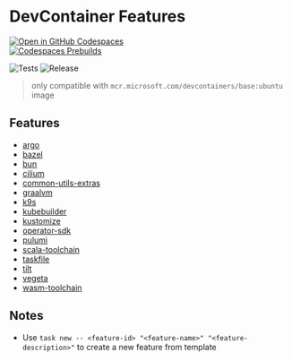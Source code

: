 # DevContainer Features
[![Open in GitHub Codespaces](https://github.com/codespaces/badge.svg)](https://github.com/codespaces/new/?repo=audacioustux%2Fcompaas&ref=master)  
[![Codespaces Prebuilds](https://github.com/audacioustux/devcontainers/actions/workflows/codespaces/create_codespaces_prebuilds/badge.svg)](https://github.com/audacioustux/devcontainers/actions/workflows/codespaces/create_codespaces_prebuilds)

![Tests](https://github.com/audacioustux/devcontainers/actions/workflows/test.yaml/badge.svg)
![Release](https://github.com/audacioustux/devcontainers/actions/workflows/release.yaml/badge.svg)

> only compatible with `mcr.microsoft.com/devcontainers/base:ubuntu` image

## Features
<!-- FEATURES_LIST_START -->
- [argo](https://github.com/audacioustux/devcontainers/tree/main/src/argo)
- [bazel](https://github.com/audacioustux/devcontainers/tree/main/src/bazel)
- [bun](https://github.com/audacioustux/devcontainers/tree/main/src/bun)
- [cilium](https://github.com/audacioustux/devcontainers/tree/main/src/cilium)
- [common-utils-extras](https://github.com/audacioustux/devcontainers/tree/main/src/common-utils-extras)
- [graalvm](https://github.com/audacioustux/devcontainers/tree/main/src/graalvm)
- [k9s](https://github.com/audacioustux/devcontainers/tree/main/src/k9s)
- [kubebuilder](https://github.com/audacioustux/devcontainers/tree/main/src/kubebuilder)
- [kustomize](https://github.com/audacioustux/devcontainers/tree/main/src/kustomize)
- [operator-sdk](https://github.com/audacioustux/devcontainers/tree/main/src/operator-sdk)
- [pulumi](https://github.com/audacioustux/devcontainers/tree/main/src/pulumi)
- [scala-toolchain](https://github.com/audacioustux/devcontainers/tree/main/src/scala-toolchain)
- [taskfile](https://github.com/audacioustux/devcontainers/tree/main/src/taskfile)
- [tilt](https://github.com/audacioustux/devcontainers/tree/main/src/tilt)
- [vegeta](https://github.com/audacioustux/devcontainers/tree/main/src/vegeta)
- [wasm-toolchain](https://github.com/audacioustux/devcontainers/tree/main/src/wasm-toolchain)
<!-- FEATURES_LIST_END -->

## Notes

* Use `task new -- <feature-id> "<feature-name>" "<feature-description>"` to create a new feature from template
